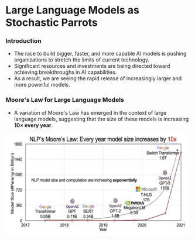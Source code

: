 # Large Language Models as Stochastic Parrots

### Introduction

- The race to build bigger, faster, and more capable AI models is pushing organizations to stretch the limits of current technology.
- Significant resources and investments are being directed toward achieving breakthroughs in AI capabilities.
- As a result, we are seeing the rapid release of increasingly larger and more powerful models.

### Moore's Law for Large Language Models

- A variation of Moore's Law has emerged in the context of large language models, suggesting that the size of these models is increasing **10× every year**.

![Moore's law for large language models](image.png)